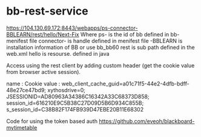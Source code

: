 # bb-rest-service
https://104.130.69.172:8443/webapps/ps-connector-BBLEARN/rest/hello/Next-Fix
Where ps- is the id of bb defined in bb-menifest file
      connector- is handle defined in menifest file
      -BBLEARN is installation information of BB or use bb_bb60
      rest is sub path defined in the web.xml
      hello is resourse. defined in java 


Access using the rest client by adding custom header (get the cookie value from browser active session).

name : Cookie
value : web_client_cache_guid=a01c71f5-44e2-4dfb-bdff-48e27ce47bd9; xythosdrive=0; JSESSIONID=AD80963A34386C16342A33C68373D858; session_id=616210E9C5B38C27D09D5B6D934C855B; s_session_id=C38B82F174FB939D47EBE20B11E68302

Code for using the token based auth
https://github.com/eveoh/blackboard-mytimetable


